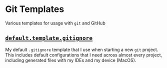 # Git Templates

Various templates for usage with `git` and GitHub

## [`default.template.gitignore`](default.template.gitignore)
My default `.gitignore` template that I use when starting a new `git` project. This includes default configurations 
that I need across almost every project, including generated files with my IDEs and my device (MacOS).